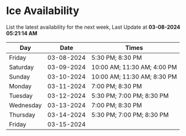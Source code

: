 # Ice Availability

List the latest availability for the next week, Last Update at **03-08-2024 05:21:14 AM**

| Day         | Date        | Times       |
| ----------- | ----------- | ----------- |
|Friday|03-08-2024|5:30 PM; 8:30 PM|
|Saturday|03-09-2024|10:00 AM; 11:30 AM; 4:00 PM|
|Sunday|03-10-2024|10:00 AM; 11:30 AM; 8:30 PM|
|Monday|03-11-2024|7:00 PM; 8:30 PM|
|Tuesday|03-12-2024|5:30 PM; 7:00 PM; 8:30 PM|
|Wednesday|03-13-2024|7:00 PM; 8:30 PM|
|Thursday|03-14-2024|5:30 PM; 7:00 PM; 8:30 PM|
|Friday|03-15-2024||
